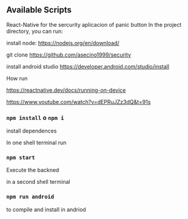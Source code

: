 ## Available Scripts
React-Native   for the sercurity aplicacion of panic button 
In the project directory, you can run:

install node:  https://nodejs.org/en/download/


git clone https://github.com/asecino1999/security


install android studio  https://developer.android.com/studio/install 


How run   

https://reactnative.dev/docs/running-on-device

https://www.youtube.com/watch?v=dEPRuJZz3dQ&t=91s 


### `npm install`  o `npm i`

install dependences 


In one shell  terminal run 

### `npm start`

Execute the backned 


in a second shell terminal 

### `npm run android   `

to compile and install in andriod 


